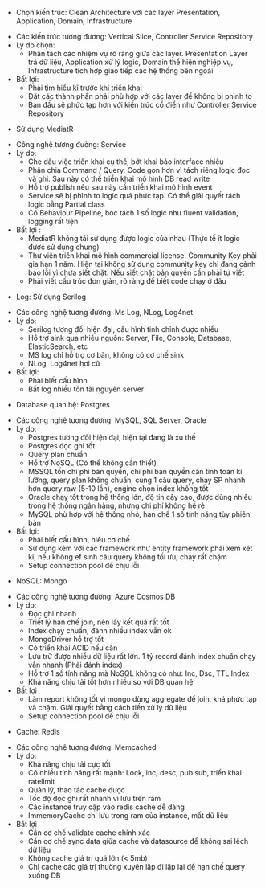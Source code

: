 - Chọn kiến trúc: Clean Architecture với các layer Presentation, Application, Domain, Infrastructure
+ Các kiến trúc tương đương: Vertical Slice, Controller Service Repository
+ Lý do chọn: 
  + Phân tách các nhiệm vụ rõ ràng giữa các layer. Presentation Layer trả dữ liệu, Application xử lý logic, Domain thể hiện nghiệp vụ, Infrastructure tích hợp giao tiếp các hệ thống bên ngoài
+ Bất lợi: 
  + Phải tìm hiểu kĩ trước khi triển khai
  + Đặt các thành phần phải phù hợp với các layer để không bị phình to
  + Ban đầu sẽ phức tạp hơn với kiến trúc cổ điển như Controller Service Repository

- Sử dụng MediatR
+ Công nghệ tương đường: Service
+ Lý do: 
  + Che dấu việc triển khai cụ thể, bớt khai báo interface nhiều
  + Phân chia Command / Query. Code gọn hơn vì tách riêng logic đọc và ghi. Sau này có thể triển khai mô hình DB read write
  + Hỗ trợ publish nếu sau này cần triển khai mô hình event
  + Service sẽ bị phình to logic quá phức tạp. Có thể giải quyết tách logic bằng Partial class
  + Có Behaviour Pipeline, bóc tách 1 số logic như fluent validation, logging rất tiện
+ Bất lợi :
  + MediatR không tái sử dụng được logic của nhau (Thực tế ít logic được sử dụng chung)
  + Thư viện triển khai mô hình commercial license. Community Key phải gia hạn 1 năm. Hiện tại không sử dụng community key chỉ đang cảnh báo lỗi vì chưa siết chặt. Nếu siết chặt bản quyền cần phải tự viết
  + Phải viết cấu trúc đơn giản, rõ ràng để biết code chạy ở đâu

- Log: Sử dụng Serilog
+ Các công nghệ tương đường: Ms Log, NLog, Log4net
+ Lý do: 
  + Serilog tương đối hiện đại, cấu hình tinh chỉnh được nhiều
  + Hỗ trợ sink qua nhiều nguồn: Server, File, Console, Database, ElasticSearch, etc
  + MS log chỉ hỗ trợ cơ bản, không có cơ chế sink
  + NLog, Log4net hơi cũ
+ Bất lợi:
  + Phải biết cấu hình
  + Bắt log nhiều tốn tài nguyên server

- Database quan hệ: Postgres
+ Các công nghệ tương đường: MySQL, SQL Server, Oracle
+ Lý do:
  + Postgres tương đối hiện đại, hiện tại đang là xu thế
  + Postgres đọc ghi tốt
  + Query plan chuẩn
  + Hỗ trợ NoSQL (Có thể không cần thiết)
  + MSSQL tốn chi phí bản quyền, chi phí bản quyền cần tính toán kĩ lưỡng, query plan không chuẩn, cùng 1 câu query, chạy SP nhanh hơn query raw (5-10 lần), engine chọn index không tốt
  + Oracle chạy tốt trong hệ thống lớn, độ tin cậy cao, được dùng nhiều trong hệ thống ngân hàng, nhưng chi phí không hề rẻ
  + MySQL phù hợp với hệ thống nhỏ, hạn chế 1 số tính năng tùy phiên bản
+ Bất lợi:
  + Phải biết cấu hình, hiểu cơ chế
  + Sử dụng kèm với các framework như entity framework phải xem xét kĩ, nếu không ef sinh câu query không tối ưu, chạy rất chậm
  + Setup connection pool để chịu lỗi

- NoSQL: Mongo
+ Các công nghệ tương đường: Azure Cosmos DB
+ Lý do:
  + Đọc ghi nhanh
  + Triết lý hạn chế join, nên lấy kết quả rất tốt
  + Index chạy chuẩn, đánh nhiều index vẫn ok
  + MongoDriver hỗ trợ tốt
  + Có triển khai ACID nếu cần
  + Lưu trữ được nhiều dữ liệu rất lớn. 1 tỷ record đánh index chuẩn chạy vẫn nhanh (Phải đánh index)
  + Hỗ trợ 1 số tính năng mà NoSQL không có như: Inc, Dsc, TTL Index
  + Khả năng chịu tải tốt hơn nhiều so với DB quan hệ
+ Bất lợi
  + Làm report không tốt vì mongo dùng aggregate để join, khá phức tạp và chậm. Giải quyết bằng cách tiền xử lý dữ liệu
  + Setup connection pool để chịu lỗi

- Cache: Redis
+ Các công nghệ tương đường: Memcached
+ Lý do:
  + Khả năng chịu tải cực tốt
  + Có nhiều tính năng rất mạnh: Lock, inc, desc, pub sub, triển khai ratelimit
  + Quản lý, thao tác cache được
  + Tốc độ đọc ghi rất nhanh vì lưu trên ram
  + Các instance truy cập vào redis cache dễ dàng
  + ImmemoryCache chỉ lưu trong ram của instance, mất dữ liệu
+ Bất lợi
  + Cần cơ chế validate cache chính xác
  + Cần cơ chế sync data giữa cache và datasource để không sai lệch dữ liệu
  + Không cache giá trị quá lớn (< 5mb)
  + Chỉ cache các giá trị thường xuyên lặp đi lặp lại để hạn chế query xuống DB


